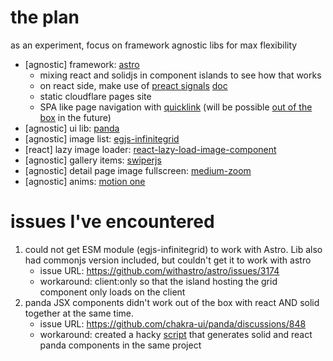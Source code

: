 # the plan

as an experiment, focus on framework agnostic libs for max flexibility
- [agnostic] framework: [astro](https://astro.build/) 
  - mixing react and solidjs in component islands to see how that works
  - on react side, make use of [preact signals](https://github.com/preactjs/signals/blob/main/packages/react/README.md#react-integration) [doc](https://preactjs.com/guide/v10/signals/)
  - static cloudflare pages site 
  - SPA like page navigation with [quicklink](https://github.com/GoogleChromeLabs/quicklink) (will be possible [out of the box](https://github.com/withastro/roadmap/issues/532) in the future)
- [agnostic] ui lib: [panda](https://panda-css.com/)
- [agnostic] image list: [egjs-infinitegrid](https://naver.github.io/egjs-infinitegrid/)
- [react] lazy image loader: [react-lazy-load-image-component](https://github.com/Aljullu/react-lazy-load-image-component)
- [agnostic] gallery items: [swiperjs](https://swiperjs.com/)
- [agnostic] detail page image fullscreen: [medium-zoom](https://github.com/francoischalifour/medium-zoom#framework-integrations)
- [agnostic] anims: [motion one](https://motion.dev/)

# issues I've encountered
1. could not get ESM module (egjs-infinitegrid) to work with Astro. Lib also had commonjs version included, but couldn't get it to work with astro
    - issue URL: https://github.com/withastro/astro/issues/3174
    - workaround: client:only so that the island hosting the grid component only loads on the client
2. panda JSX components didn't work out of the box with react AND solid together at the same time.
    - issue URL: https://github.com/chakra-ui/panda/discussions/848
    - workaround: created a hacky [script](scripts/pandaCodegen.js) that generates solid and react panda components in the same project
